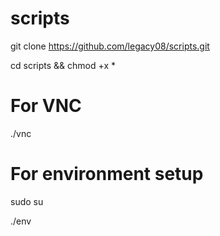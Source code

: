 # scripts

git clone https://github.com/legacy08/scripts.git

cd scripts && chmod +x *

# For VNC

./vnc

# For environment setup 

sudo su

./env


